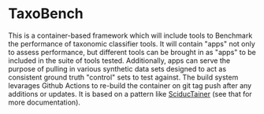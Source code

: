 # TaxoBench
This is a container-based framework which will include tools to Benchmark the performance of taxonomic classifier tools.
It will contain "apps" not only to assess performance, but different tools can be brought in as "apps" to be included in the
suite of tools tested. Additionally, apps can serve the purpose of pulling in various synthetic data sets designed to act
as consistent ground truth "control" sets to test against. The build system levarages Github Actions to re-build the container
on git tag push after any additions or updates. It is based on a pattern like [SciducTainer](https://github.com/NSSAC/SciducTainer) (see that for more documentation).
